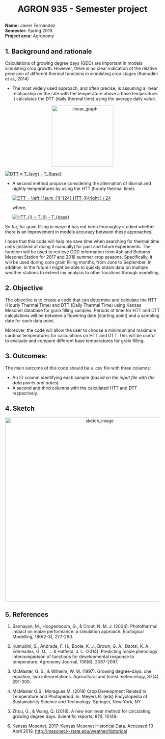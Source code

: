 # <p align="center"> AGRON 935 - Semester project</p>

**Name:** Javier Fernandez <br/>
**Semester:** Spring 2019 <br/>
**Project area:** Agronomy

## 1. Background and rationale

Calculations of growing degree days (GDD) are important in models simulating crop growth. However, there is no clear indication of the relative precision of different thermal functions in simulating crop stages (Kumudini et al., 2014)

- The most widely used approach, and often precise, is assuming a linear relationship on the rate with the temperature above a base temperature. It calculates the DTT (daily thermal time) using the average daily value.

<p align="center"><img src="https://raw.githubusercontent.com/jafernandez01/project/master/Data/linear_graph.jpg" alt="linear_graph" width="200"/></p>

<a href="https://www.codecogs.com/eqnedit.php?latex=DTT&space;=&space;T_{avg}&space;-&space;T_{base}" target="_blank"><img src="https://latex.codecogs.com/svg.latex?DTT&space;=&space;T_{avg}&space;-&space;T_{base}" title="DTT = T_{avg} - T_{base}" /></a>

- A second method propose considering the alternation of diurnal and nightly temperatures by using the HTT (hourly thermal time). 

    <a href="https://www.codecogs.com/eqnedit.php?latex=DTT&space;=&space;\left&space;(&space;\sum_{1}^{24}&space;HTT_{i}\right&space;)&space;/&space;24" target="_blank"><img src="https://latex.codecogs.com/svg.latex?DTT&space;=&space;\left&space;(&space;\sum_{1}^{24}&space;HTT_{i}\right&space;)&space;/&space;24" title="DTT = \left ( \sum_{1}^{24} HTT_{i}\right ) / 24" /></a>

    where,

    <a href="https://www.codecogs.com/eqnedit.php?latex=HTT_{i}&space;=&space;T_{i}&space;-&space;T_{base}" target="_blank"><img src="https://latex.codecogs.com/svg.latex?HTT_{i}&space;=&space;T_{i}&space;-&space;T_{base}" title="HTT_{i} = T_{i} - T_{base}" /></a>

So far, for grain filling in maize it has not been thoroughly studied whether there is an improvement in models accuracy between these approaches.

I hope that this code will help me save time when searching for thermal time units (instead of doing it manually) for past and future experiments. The function will be used to retrieve GDD information from Ashland Bottoms Mesonet Station for 2017 and 2018 summer crop seasons. Specifically, it will be used during corn grain filling months, from June to September. In addition, in the future I might be able to quickly obtain data on multiple weather stations to extend my analysis to other locations through modelling.


## 2. Objective

The objective is to create a code that can determine and calculate the HTT (Hourly Thermal Time) and DTT (Daily Thermal Time) using Kansas Mesonet database for grain filling samples. Periods of time for HTT and DTT calculations will be between a flowering date (starting point) and a sampling date for each data point.

Moreover, the code will allow the user to choose a minimum and maximum cardinal temperatures for calculations on HTT and DTT. This will be useful to evaluate and compare different base temperatures for grain filling.

## 3. Outcomes:

The main outcome of this code should be a .csv file with three columns: 
   - An ID column identifying each sample (_based on the input file with the data points and dates_) 
   - A second and third columns with the calculated HTT and DTT respectively.
 
## 4. Sketch
<p align="center"><img src="https://raw.githubusercontent.com/jafernandez01/project/master/Data/project_sketch.jpg" alt="sketch_image" width="600"/></p>

## 5. References

1. Bannayan, M., Hoogenboom, G., & Crout, N. M. J. (2004). Photothermal impact on maize performance: a simulation approach. Ecological Modelling, 180(2-3), 277-290.

2. Kumudini, S., Andrade, F. H., Boote, K. J., Brown, G. A., Dzotsi, K. A., Edmeades, G. O., ... & Hatfield, J. L. (2014). Predicting maize phenology: intercomparison of functions for developmental response to temperature. Agronomy Journal, 106(6), 2087-2097.

3. McMaster, G. S., & Wilhelm, W. W. (1997). Growing degree-days: one equation, two interpretations. Agricultural and forest meteorology, 87(4), 291-300.

4. McMaster G.S., Moragues M. (2018) Crop Development Related to Temperature and Photoperiod. In: Meyers R. (eds) Encyclopedia of Sustainability Science and Technology. Springer, New York, NY

5. Zhou, G., & Wang, Q. (2018). A new nonlinear method for calculating growing degree days. Scientific reports, 8(1), 10149.

6. Kansas Mesonet, 2017: Kansas Mesonet Historical Data. Accessed 10 April 2019, http://mesonet.k-state.edu/weather/historical
